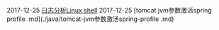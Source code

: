 2017-12-25 [日志分析Linux shell](./shell/日志分析Linux-Shell.md)
2017-12-25 [tomcat jvm参数激活spring profile .md](./java/tomcat-jvm参数激活spring-profile .md)
